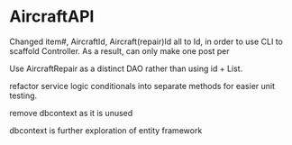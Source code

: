 # AircraftAPI

Changed item#, AircraftId, Aircraft(repair)Id all to Id, in order to use CLI to scaffold Controller.
As a result, can only make one post per

Use AircraftRepair as a distinct DAO rather than using id + List<Repair>.
  
refactor service logic conditionals into separate methods for easier unit testing.

remove dbcontext as it is unused

dbcontext is further exploration of entity framework

